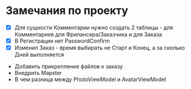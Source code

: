 # Замечания по проекту

* [x] Для сущности Комментарии нужно создать 2 таблицы - для Комментариев для Фрилансера/Заказчика и для Заказа
* [x] В Регистрации нет PasswordConfirm
* [x] Изменил Заказ - время выбирать не Старт и Конец, а за сколько Дней выполняется
* Добавить прикрепление файлов к заказу
* Внедрить Mapster
* В чем разница между PhotoViewModel и AvatarViewModel